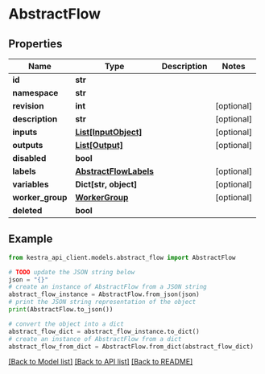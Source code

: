 # AbstractFlow


## Properties

Name | Type | Description | Notes
------------ | ------------- | ------------- | -------------
**id** | **str** |  | 
**namespace** | **str** |  | 
**revision** | **int** |  | [optional] 
**description** | **str** |  | [optional] 
**inputs** | [**List[InputObject]**](InputObject.md) |  | [optional] 
**outputs** | [**List[Output]**](Output.md) |  | [optional] 
**disabled** | **bool** |  | 
**labels** | [**AbstractFlowLabels**](AbstractFlowLabels.md) |  | [optional] 
**variables** | **Dict[str, object]** |  | [optional] 
**worker_group** | [**WorkerGroup**](WorkerGroup.md) |  | [optional] 
**deleted** | **bool** |  | 

## Example

```python
from kestra_api_client.models.abstract_flow import AbstractFlow

# TODO update the JSON string below
json = "{}"
# create an instance of AbstractFlow from a JSON string
abstract_flow_instance = AbstractFlow.from_json(json)
# print the JSON string representation of the object
print(AbstractFlow.to_json())

# convert the object into a dict
abstract_flow_dict = abstract_flow_instance.to_dict()
# create an instance of AbstractFlow from a dict
abstract_flow_from_dict = AbstractFlow.from_dict(abstract_flow_dict)
```
[[Back to Model list]](../README.md#documentation-for-models) [[Back to API list]](../README.md#documentation-for-api-endpoints) [[Back to README]](../README.md)


